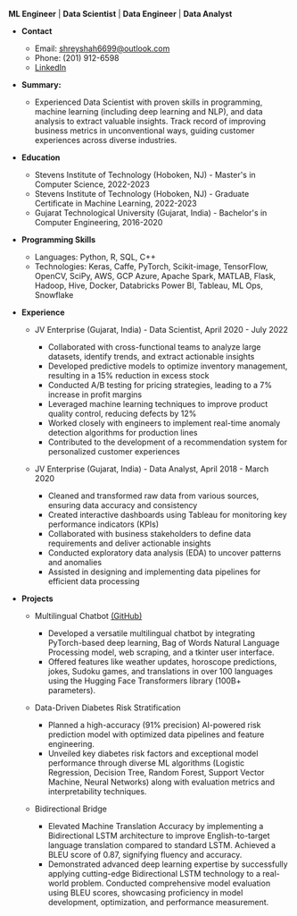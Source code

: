 **ML Engineer** | **Data Scientist** | **Data Engineer** | **Data Analyst**

* **Contact**
    * Email: shreyshah6699@outlook.com 
    * Phone: (201) 912-6598
    * [LinkedIn](https://www.linkedin.com/in/shrey-shah99) 
* **Summary:**
  * Experienced Data Scientist with proven skills in programming, machine learning (including deep learning and NLP), and data analysis to extract valuable
      insights. Track record of improving business metrics in unconventional ways, guiding customer experiences across diverse industries.

* **Education**

   * Stevens Institute of Technology (Hoboken, NJ) - Master's in Computer Science, 2022-2023
   * Stevens Institute of Technology (Hoboken, NJ) - Graduate Certificate in Machine Learning, 2022-2023
   * Gujarat Technological University (Gujarat, India) - Bachelor's in Computer Engineering, 2016-2020

* **Programming Skills**

   * Languages: Python, R, SQL, C++
   * Technologies: Keras, Caffe, PyTorch, Scikit-image, TensorFlow, OpenCV, SciPy, AWS, GCP Azure, Apache Spark, MATLAB, Flask, Hadoop, Hive, Docker, Databricks Power BI, Tableau, ML Ops, Snowflake

* **Experience**

   * JV Enterprise (Gujarat, India) - Data Scientist, April 2020 - July 2022
   
       * Collaborated with cross-functional teams to analyze large datasets, identify trends, and extract actionable insights
       * Developed predictive models to optimize inventory management, resulting in a 15% reduction in excess stock
       * Conducted A/B testing for pricing strategies, leading to a 7% increase in profit margins
       * Leveraged machine learning techniques to improve product quality control, reducing defects by 12%
       * Worked closely with engineers to implement real-time anomaly detection algorithms for production lines
       * Contributed to the development of a recommendation system for personalized customer experiences
      
   * JV Enterprise (Gujarat, India) - Data Analyst, April 2018 - March 2020
   
       *  Cleaned and transformed raw data from various sources, ensuring data accuracy and consistency
       *  Created interactive dashboards using Tableau for monitoring key performance indicators (KPIs)
       *  Collaborated with business stakeholders to define data requirements and deliver actionable insights
       *  Conducted exploratory data analysis (EDA) to uncover patterns and anomalies
       *  Assisted in designing and implementing data pipelines for efficient data processing
      
* **Projects**

   * Multilingual Chatbot [(GitHub)](https://github.com/shreyshah6699/Multilingual-Chatbot-Powered-by-NLP-and-Deep-Learning)
   
       * Developed a versatile multilingual chatbot by integrating PyTorch-based deep learning, Bag of Words Natural Language Processing model, web scraping, and a tkinter user interface.
       * Offered features like weather updates, horoscope predictions, jokes, Sudoku games, and translations in over 100 languages using the Hugging Face Transformers library (100B+ parameters).
   
   * Data-Driven Diabetes Risk Stratification
   
       * Planned a high-accuracy (91% precision) AI-powered risk prediction model with optimized data pipelines and feature engineering.
       * Unveiled key diabetes risk factors and exceptional model performance through diverse ML algorithms (Logistic Regression, Decision Tree, Random Forest, Support Vector Machine, Neural Networks) along with evaluation metrics and interpretability techniques. 
   
   * Bidirectional Bridge
   
       * Elevated Machine Translation Accuracy by implementing a Bidirectional LSTM architecture to improve English-to-target language translation compared to standard LSTM. Achieved a BLEU score of 0.87, signifying fluency and accuracy.
       * Demonstrated advanced deep learning expertise by successfully applying cutting-edge Bidirectional LSTM technology to a real-world problem. Conducted comprehensive model evaluation using BLEU scores, showcasing proficiency in model development, optimization, and performance measurement.
